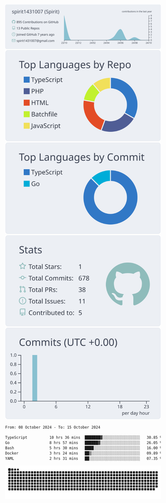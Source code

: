 [![](https://raw.githubusercontent.com/spirit1431007/spirit1431007/master/profile-summary-card-output/nord_bright/0-profile-details.svg)](https://git.io/spiritx)
[![](https://raw.githubusercontent.com/spirit1431007/spirit1431007/master/profile-summary-card-output/nord_bright/1-repos-per-language.svg)](https://git.io/spiritx) [![](https://raw.githubusercontent.com/spirit1431007/spirit1431007/master/profile-summary-card-output/nord_bright/2-most-commit-language.svg)](https://git.io/spiritx)
[![](https://raw.githubusercontent.com/spirit1431007/spirit1431007/master/profile-summary-card-output/nord_bright/3-stats.svg)](https://git.io/spiritx) [![](https://raw.githubusercontent.com/spirit1431007/spirit1431007/master/profile-summary-card-output/nord_bright/4-productive-time.svg)](https://git.io/spiritx)

<!--START_SECTION:waka-->

```txt
From: 08 October 2024 - To: 15 October 2024

TypeScript          10 hrs 36 mins  ███████▓░░░░░░░░░░░░░░░░░   30.85 %
Go                  8 hrs 57 mins   ██████▓░░░░░░░░░░░░░░░░░░   26.05 %
Bash                5 hrs 30 mins   ████░░░░░░░░░░░░░░░░░░░░░   16.00 %
Docker              3 hrs 24 mins   ██▒░░░░░░░░░░░░░░░░░░░░░░   09.89 %
YAML                2 hrs 31 mins   ██░░░░░░░░░░░░░░░░░░░░░░░   07.35 %
```

<!--END_SECTION:waka-->

![contribution](https://github.com/spirit1431007/spirit1431007/blob/output/github-contribution-grid-snake.svg)
